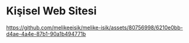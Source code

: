 # Kişisel Web Sitesi



https://github.com/melikeeisik/melike-isik/assets/80756998/6210e0bb-d4ae-4a4e-87b1-90a1b494771b

